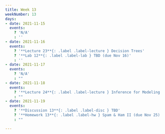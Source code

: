 ```yaml
---
title: Week 13
weekNumber: 13
days:
- date: 2021-11-15
  events:
    ? 'N/A'
    : ''
- date: 2021-11-16
  events:
    ? '**Lecture 23**{: .label .label-lecture } Decision Trees'
    ? '**Lab 12**{: .label .label-lab } TBD (due Nov 16)'
    : ''
- date: 2021-11-17
  events:
    ? 'N/A'
    : ""
- date: 2021-11-18
  events:
    ? '**Lecture 24**{: .label .label-lecture } Inference for Modeling'
    : ""
- date: 2021-11-19
  events:
    ? '**Discussion 13**{: .label .label-disc } TBD'
    ? '**Homework 13**{: .label .label-hw } Spam & Ham II (due Nov 25)'
    : ""

---
```

